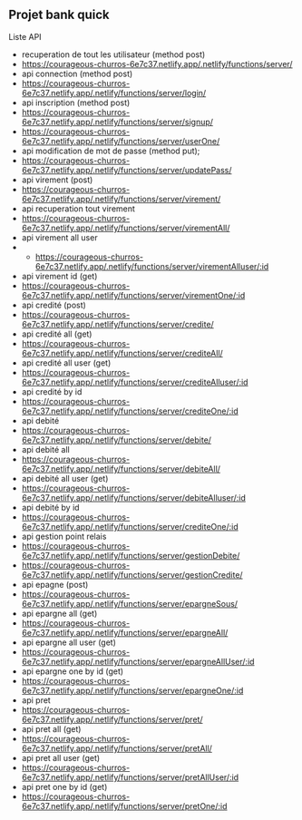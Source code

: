 ## Projet bank quick
Liste API
- recuperation de tout les utilisateur (method post)
- https://courageous-churros-6e7c37.netlify.app/.netlify/functions/server/ 
- api connection (method post)
- https://courageous-churros-6e7c37.netlify.app/.netlify/functions/server/login/
- api inscription (method post)
- https://courageous-churros-6e7c37.netlify.app/.netlify/functions/server/signup/
- https://courageous-churros-6e7c37.netlify.app/.netlify/functions/server/userOne/
- api modification de mot de passe (method put);
- https://courageous-churros-6e7c37.netlify.app/.netlify/functions/server/updatePass/
- api virement (post)
- https://courageous-churros-6e7c37.netlify.app/.netlify/functions/server/virement/
- api recuperation tout virement
- https://courageous-churros-6e7c37.netlify.app/.netlify/functions/server/virementAll/
- api virement all user
- - https://courageous-churros-6e7c37.netlify.app/.netlify/functions/server/virementAlluser/:id
- api virement id (get)
- https://courageous-churros-6e7c37.netlify.app/.netlify/functions/server/virementOne/:id
- api credité (post)
- https://courageous-churros-6e7c37.netlify.app/.netlify/functions/server/credite/
- api credité all (get)
- https://courageous-churros-6e7c37.netlify.app/.netlify/functions/server/crediteAll/
- api credité all user (get)
- https://courageous-churros-6e7c37.netlify.app/.netlify/functions/server/crediteAlluser/:id
- api credité by id
- https://courageous-churros-6e7c37.netlify.app/.netlify/functions/server/crediteOne/:id
- api debité 
- https://courageous-churros-6e7c37.netlify.app/.netlify/functions/server/debite/
- api debité all
- https://courageous-churros-6e7c37.netlify.app/.netlify/functions/server/debiteAll/
- api debité all user (get)
- https://courageous-churros-6e7c37.netlify.app/.netlify/functions/server/debiteAlluser/:id
- api debité by id
- https://courageous-churros-6e7c37.netlify.app/.netlify/functions/server/crediteOne/:id
- api gestion point relais 
- https://courageous-churros-6e7c37.netlify.app/.netlify/functions/server/gestionDebite/
- https://courageous-churros-6e7c37.netlify.app/.netlify/functions/server/gestionCredite/
- api epagne (post)
- https://courageous-churros-6e7c37.netlify.app/.netlify/functions/server/epargneSous/
- api epargne all (get)
- https://courageous-churros-6e7c37.netlify.app/.netlify/functions/server/epargneAll/
- api epargne all user (get)
- https://courageous-churros-6e7c37.netlify.app/.netlify/functions/server/epargneAllUser/:id
- api epargne one by id (get)
- https://courageous-churros-6e7c37.netlify.app/.netlify/functions/server/epargneOne/:id
- api pret 
- https://courageous-churros-6e7c37.netlify.app/.netlify/functions/server/pret/
- api pret all (get)
- https://courageous-churros-6e7c37.netlify.app/.netlify/functions/server/pretAll/
- api pret all user (get)
- https://courageous-churros-6e7c37.netlify.app/.netlify/functions/server/pretAllUser/:id
- api pret one by id (get)
- https://courageous-churros-6e7c37.netlify.app/.netlify/functions/server/pretOne/:id
